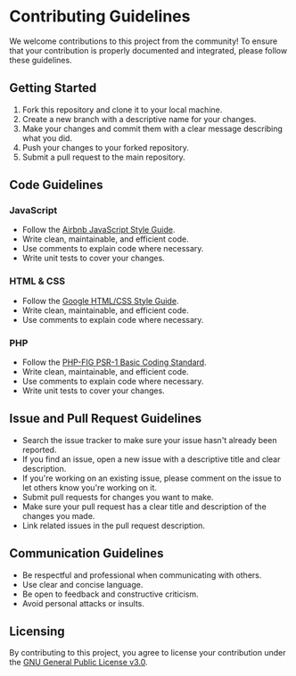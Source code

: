 # Contributing Guidelines

We welcome contributions to this project from the community! To ensure that your contribution is properly documented and integrated, please follow these guidelines.

## Getting Started

1. Fork this repository and clone it to your local machine.
2. Create a new branch with a descriptive name for your changes.
3. Make your changes and commit them with a clear message describing what you did.
4. Push your changes to your forked repository.
5. Submit a pull request to the main repository.

## Code Guidelines

### JavaScript

- Follow the [Airbnb JavaScript Style Guide](https://github.com/airbnb/javascript).
- Write clean, maintainable, and efficient code.
- Use comments to explain code where necessary.
- Write unit tests to cover your changes.

### HTML & CSS

- Follow the [Google HTML/CSS Style Guide](https://google.github.io/styleguide/htmlcssguide.html).
- Write clean, maintainable, and efficient code.
- Use comments to explain code where necessary.

### PHP

- Follow the [PHP-FIG PSR-1 Basic Coding Standard](https://www.php-fig.org/psr/psr-1/).
- Write clean, maintainable, and efficient code.
- Use comments to explain code where necessary.
- Write unit tests to cover your changes.

## Issue and Pull Request Guidelines

- Search the issue tracker to make sure your issue hasn't already been reported.
- If you find an issue, open a new issue with a descriptive title and clear description.
- If you're working on an existing issue, please comment on the issue to let others know you're working on it.
- Submit pull requests for changes you want to make.
- Make sure your pull request has a clear title and description of the changes you made.
- Link related issues in the pull request description.

## Communication Guidelines

- Be respectful and professional when communicating with others.
- Use clear and concise language.
- Be open to feedback and constructive criticism.
- Avoid personal attacks or insults.

## Licensing

By contributing to this project, you agree to license your contribution under the [GNU General Public License v3.0](https://opensource.org/licenses/GPL-3.0).
